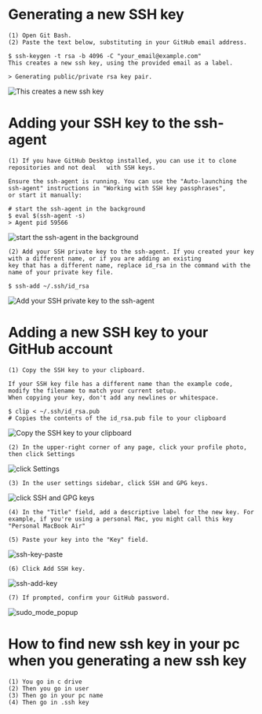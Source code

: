 # Generating a new SSH key

    (1) Open Git Bash.
    (2) Paste the text below, substituting in your GitHub email address.

    $ ssh-keygen -t rsa -b 4096 -C "your_email@example.com"
    This creates a new ssh key, using the provided email as a label.

    > Generating public/private rsa key pair.
    
   ![This creates a new ssh key](https://user-images.githubusercontent.com/73681489/98067869-8622b200-1e80-11eb-85b7-8dc56bc8188a.png)


# Adding your SSH key to the ssh-agent

    (1) If you have GitHub Desktop installed, you can use it to clone repositories and not deal   with SSH keys.

    Ensure the ssh-agent is running. You can use the "Auto-launching the ssh-agent" instructions in "Working with SSH key passphrases",
    or start it manually:

    # start the ssh-agent in the background
    $ eval $(ssh-agent -s)
    > Agent pid 59566
    
   ![start the ssh-agent in the background](https://user-images.githubusercontent.com/73681489/98071147-c1c17a00-1e88-11eb-850b-b6a6c0584545.png)

    (2) Add your SSH private key to the ssh-agent. If you created your key with a different name, or if you are adding an existing
    key that has a different name, replace id_rsa in the command with the name of your private key file.

    $ ssh-add ~/.ssh/id_rsa
    
   ![Add your SSH private key to the ssh-agent](https://user-images.githubusercontent.com/73681489/98071369-59bf6380-1e89-11eb-9737-d042568ca1c9.png)


# Adding a new SSH key to your GitHub account


    (1) Copy the SSH key to your clipboard.

    If your SSH key file has a different name than the example code, modify the filename to match your current setup.
    When copying your key, don't add any newlines or whitespace.

    $ clip < ~/.ssh/id_rsa.pub
    # Copies the contents of the id_rsa.pub file to your clipboard
    
   ![Copy the SSH key to your clipboard](https://user-images.githubusercontent.com/73681489/98071447-91c6a680-1e89-11eb-91e4-ece91b18c135.png)

    (2) In the upper-right corner of any page, click your profile photo, then click Settings
    
   ![click Settings](https://user-images.githubusercontent.com/73681489/98071565-ebc76c00-1e89-11eb-9c8b-5f5b173349b5.png)

    (3) In the user settings sidebar, click SSH and GPG keys.
    
   ![click SSH and GPG keys](https://user-images.githubusercontent.com/73681489/98071688-33e68e80-1e8a-11eb-9d10-58099f3d8913.png)

    (4) In the "Title" field, add a descriptive label for the new key. For example, if you're using a personal Mac, you might call this key "Personal MacBook Air"

    (5) Paste your key into the "Key" field.
    
   ![ssh-key-paste](https://user-images.githubusercontent.com/73681489/98071793-84f68280-1e8a-11eb-88da-3448e67f40fd.png)

    (6) Click Add SSH key.
    
   ![ssh-add-key](https://user-images.githubusercontent.com/73681489/98071950-e880b000-1e8a-11eb-8391-7d6a09e110f8.png)

    (7) If prompted, confirm your GitHub password.
   
   ![sudo_mode_popup](https://user-images.githubusercontent.com/73681489/98072020-1239d700-1e8b-11eb-8f53-b50885d4bc98.png)


# How to find new ssh key in your pc when you generating a new ssh key

    (1) You go in c drive
    (2) Then you go in user
    (3) Then go in your pc name
    (4) Then go in .ssh key
